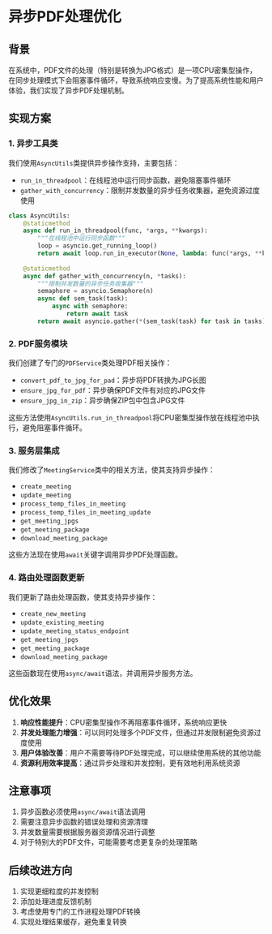 # 异步PDF处理优化

## 背景

在系统中，PDF文件的处理（特别是转换为JPG格式）是一项CPU密集型操作，在同步处理模式下会阻塞事件循环，导致系统响应变慢。为了提高系统性能和用户体验，我们实现了异步PDF处理机制。

## 实现方案

### 1. 异步工具类

我们使用`AsyncUtils`类提供异步操作支持，主要包括：

- `run_in_threadpool`：在线程池中运行同步函数，避免阻塞事件循环
- `gather_with_concurrency`：限制并发数量的异步任务收集器，避免资源过度使用

```python
class AsyncUtils:
    @staticmethod
    async def run_in_threadpool(func, *args, **kwargs):
        """在线程池中运行同步函数"""
        loop = asyncio.get_running_loop()
        return await loop.run_in_executor(None, lambda: func(*args, **kwargs))
    
    @staticmethod
    async def gather_with_concurrency(n, *tasks):
        """限制并发数量的异步任务收集器"""
        semaphore = asyncio.Semaphore(n)
        async def sem_task(task):
            async with semaphore:
                return await task
        return await asyncio.gather(*(sem_task(task) for task in tasks))
```

### 2. PDF服务模块

我们创建了专门的`PDFService`类处理PDF相关操作：

- `convert_pdf_to_jpg_for_pad`：异步将PDF转换为JPG长图
- `ensure_jpg_for_pdf`：异步确保PDF文件有对应的JPG文件
- `ensure_jpg_in_zip`：异步确保ZIP包中包含JPG文件

这些方法使用`AsyncUtils.run_in_threadpool`将CPU密集型操作放在线程池中执行，避免阻塞事件循环。

### 3. 服务层集成

我们修改了`MeetingService`类中的相关方法，使其支持异步操作：

- `create_meeting`
- `update_meeting`
- `process_temp_files_in_meeting`
- `process_temp_files_in_meeting_update`
- `get_meeting_jpgs`
- `get_meeting_package`
- `download_meeting_package`

这些方法现在使用`await`关键字调用异步PDF处理函数。

### 4. 路由处理函数更新

我们更新了路由处理函数，使其支持异步操作：

- `create_new_meeting`
- `update_existing_meeting`
- `update_meeting_status_endpoint`
- `get_meeting_jpgs`
- `get_meeting_package`
- `download_meeting_package`

这些函数现在使用`async/await`语法，并调用异步服务方法。

## 优化效果

1. **响应性能提升**：CPU密集型操作不再阻塞事件循环，系统响应更快
2. **并发处理能力增强**：可以同时处理多个PDF文件，但通过并发限制避免资源过度使用
3. **用户体验改善**：用户不需要等待PDF处理完成，可以继续使用系统的其他功能
4. **资源利用效率提高**：通过异步处理和并发控制，更有效地利用系统资源

## 注意事项

1. 异步函数必须使用`async/await`语法调用
2. 需要注意异步函数的错误处理和资源清理
3. 并发数量需要根据服务器资源情况进行调整
4. 对于特别大的PDF文件，可能需要考虑更复杂的处理策略

## 后续改进方向

1. 实现更细粒度的并发控制
2. 添加处理进度反馈机制
3. 考虑使用专门的工作进程处理PDF转换
4. 实现处理结果缓存，避免重复转换
